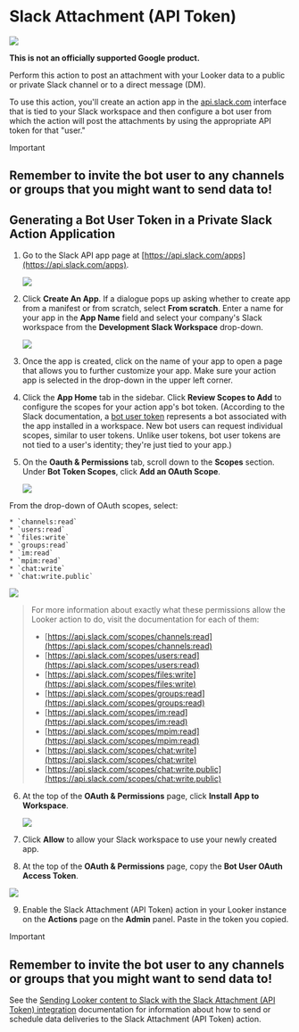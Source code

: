 # Slack Attachment (API Token)

   ![](slack.png)

**This is not an officially supported Google product.**

Perform this action to post an attachment with your Looker data to a public or private Slack channel or to a direct message (DM).

To use this action, you'll create an action app in the [api.slack.com](https://api.slack.com) interface that is tied to your Slack workspace and then configure a bot user from which the action will post the attachments by using the appropriate API token for that "user."

> [!IMPORTANT]  
> ## Remember to invite the bot user to any channels or groups that you might want to send data to!

## Generating a Bot User Token in a Private Slack Action Application

1. Go to the Slack API app page at [https://api.slack.com/apps](https://api.slack.com/apps).

   ![](screenshots/napp-1.png)

2. Click **Create An App**. If a dialogue pops up asking whether to create app from a manifest or from scratch, select **From scratch**. Enter a name for your app in the **App Name** field and select your company's Slack workspace from the **Development Slack Workspace** drop-down.

   ![](screenshots/napp-2.png)

3. Once the app is created, click on the name of your app to open a page that allows you to further customize your app. Make sure your action app is selected in the drop-down in the upper left corner.

4. Click the **App Home** tab in the sidebar. Click **Review Scopes to Add** to configure the scopes for your action app's bot token. (According to the Slack documentation, a [bot user token](https://api.slack.com/authentication/token-types#bot) represents a bot associated with the app installed in a workspace. New bot users can request individual scopes, similar to user tokens. Unlike user tokens, bot user tokens are not tied to a user's identity; they're just tied to your app.)

5. On the **Oauth & Permissions** tab, scroll down to the **Scopes** section. Under **Bot Token Scopes**, click **Add an OAuth Scope**.

   ![](legacy_slack/slack_attachment_add_scope.png)

From the drop-down of OAuth scopes, select:

    * `channels:read`
    * `users:read`
    * `files:write`
    * `groups:read`
    * `im:read`
    * `mpim:read`
    * `chat:write`
    * `chat:write.public`

   ![](screenshots/nslack_attachment_scopes.png)

> For more information about exactly what these permissions allow the Looker action to do, visit the documentation for each of them:<br>
> - [https://api.slack.com/scopes/channels:read](https://api.slack.com/scopes/channels:read) <br>
> - [https://api.slack.com/scopes/users:read](https://api.slack.com/scopes/users:read) <br>
> - [https://api.slack.com/scopes/files:write](https://api.slack.com/scopes/files:write) <br>
> - [https://api.slack.com/scopes/groups:read](https://api.slack.com/scopes/groups:read) <br>
> - [https://api.slack.com/scopes/im:read](https://api.slack.com/scopes/im:read) <br>
> - [https://api.slack.com/scopes/mpim:read](https://api.slack.com/scopes/mpim:read) <br>
> - [https://api.slack.com/scopes/chat:write](https://api.slack.com/scopes/chat:write) <br>
> - [https://api.slack.com/scopes/chat:write.public](https://api.slack.com/scopes/chat:write.public) <br>

6. At the top of the **OAuth & Permissions** page, click **Install App to Workspace**.

   ![](screenshots/nslack_attachment_oauth_install.png)

7. Click **Allow** to allow your Slack workspace to use your newly created app.

8. At the top of the **OAuth & Permissions** page, copy the **Bot User OAuth Access Token**.

![](screenshots/nslack_attachment_oauth_token.png)

9. Enable the Slack Attachment (API Token) action in your Looker instance on the **Actions** page on the **Admin** panel. Paste in the token you copied.

> [!IMPORTANT]  
> ## Remember to invite the bot user to any channels or groups that you might want to send data to!

See the [Sending Looker content to Slack with the Slack Attachment (API Token) integration](https://cloud.google.com/looker/docs/best-practices/how-to-use-the-looker-slack-attachment-api-token-action) documentation for information about how to send or schedule data deliveries to the Slack Attachment (API Token) action.
